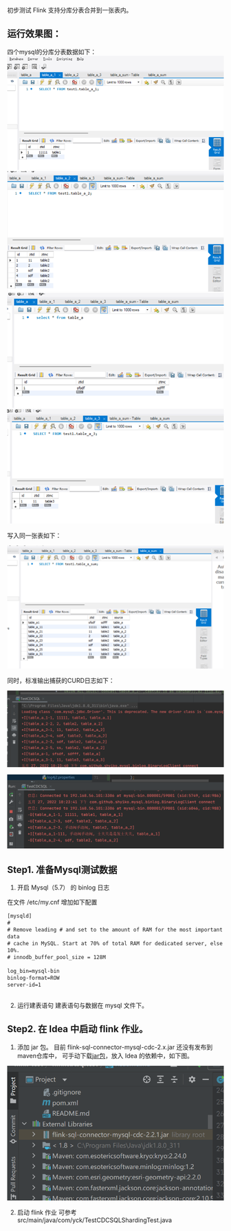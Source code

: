 初步测试 Flink 支持分库分表合并到一张表内。

## 运行效果图：

四个mysql的分库分表数据如下：
![](img/sql_table_a_1.png)
![](img/sql_table_a_2.png)
![](img/sql_table_a.png)
![](img/sql_table_a_3.png)

写入同一张表如下：

![](img/sql_table_a_sum.png)

同时，标准输出捕获的CURD日志如下：

![](img/print_table_a_sum.png)

![](img/sql_table_a_curd.png)

## Step1. 准备Mysql测试数据
1. 开启 Mysql（5.7） 的 binlog 日志

在文件 /etc/my.cnf 增加如下配置
```text
[mysqld]
#
# Remove leading # and set to the amount of RAM for the most important data
# cache in MySQL. Start at 70% of total RAM for dedicated server, else 10%.
# innodb_buffer_pool_size = 128M

log_bin=mysql-bin
binlog-format=ROW
server-id=1


```
2. 运行建表语句
建表语句与数据在 mysql 文件下。

## Step2. 在 Idea 中启动 flink 作业。


1. 添加 jar 包。
目前 flink-sql-connector-mysql-cdc-2.x.jar 还没有发布到maven仓库中，
可手动下载[jar包](https://ververica.github.io/flink-cdc-connectors/master/content/%E5%BF%AB%E9%80%9F%E4%B8%8A%E6%89%8B/mysql-postgres-tutorial-zh.html#flink)，放入 Idea 的依赖中，如下图。

![](img/jar_idea.png)

2. 启动 flink 作业
可参考 src/main/java/com/yck/TestCDCSQLShardingTest.java